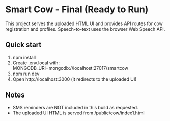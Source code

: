 # Smart Cow - Final (Ready to Run)

This project serves the uploaded HTML UI and provides API routes for cow registration and profiles. Speech-to-text uses the browser Web Speech API.

## Quick start
1. npm install
2. Create .env.local with:
   MONGODB_URI=mongodb://localhost:27017/smartcow
3. npm run dev
4. Open http://localhost:3000 (it redirects to the uploaded UI)

## Notes
- SMS reminders are NOT included in this build as requested.
- The uploaded UI HTML is served from /public/cow/index1.html
